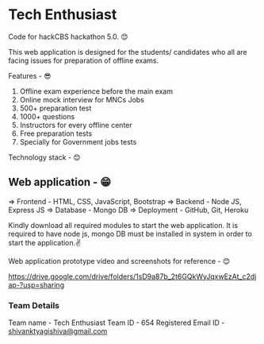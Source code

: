 # Tech Enthusiast
Code for hackCBS hackathon 5.0. 😊

This web application is designed for the students/ candidates who all are facing issues for preparation of offline exams. 

Features - 😎

1) Offline exam experience before the main exam
2) Online mock interview for MNCs Jobs
3) 500+ preparation test
4) 1000+ questions
5) Instructors for every offline center
6) Free preparation tests
7) Specially for Government jobs tests

Technology stack - 😊

## Web application - 😁

=> Frontend - HTML, CSS, JavaScript, Bootstrap
=> Backend - Node JS, Express JS
=> Database - Mongo DB
=> Deployment - GitHub, Git, Heroku

Kindly download all required modules to start the web application. It is required to have node js, mongo DB must be installed in system in order to start the application.✌

Web application prototype video and screenshots for reference - 😊

https://drive.google.com/drive/folders/1sD9a87b_2t6GQkWyJqxwEzAt_c2djap-?usp=sharing

### Team Details 

Team name - Tech Enthusiast
Team ID - 654
Registered Email ID - shivanktyagishiva@gmail.com
